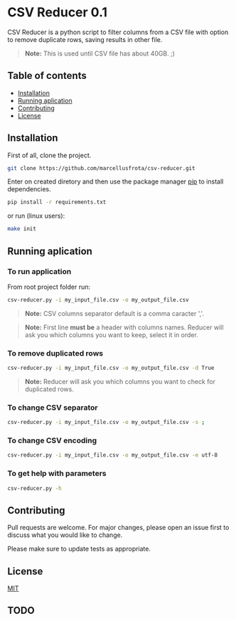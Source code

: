 # CSV Reducer 0.1

CSV Reducer is a python script to filter columns from a CSV file with option to remove duplicate rows, saving results in other file.

> **Note:** This is used until CSV file has about 40GB. ;)

## Table of contents
* [Installation](#installation)
* [Running aplication](#running-aplication)
* [Contributing](#contributing)
* [License](#license)

## Installation

First of all, clone the project.

```bash
git clone https://github.com/marcellusfrota/csv-reducer.git
```

Enter on created diretory and then use the package manager [pip](https://pip.pypa.io/en/stable/) to install dependencies.

```bash
pip install -r requirements.txt
```

or run (linux users):

```bash
make init
```

## Running aplication

### To run application

From root project folder run:

```bash
csv-reducer.py -i my_input_file.csv -o my_output_file.csv
```

> **Note:** CSV columns separator default is a comma caracter ','.

> **Note:** First line **must be** a header with columns names. Reducer will ask you which columns you want to keep, select it in order.

### To remove duplicated rows

```bash
csv-reducer.py -i my_input_file.csv -o my_output_file.csv -d True
```

> **Note:** Reducer will ask you which columns you want to check for duplicated rows.

### To change CSV separator

```bash
csv-reducer.py -i my_input_file.csv -o my_output_file.csv -s ;
```

### To change CSV encoding

```bash
csv-reducer.py -i my_input_file.csv -o my_output_file.csv -e utf-8
```

### To get help with parameters

```bash
csv-reducer.py -h
```

## Contributing
Pull requests are welcome. For major changes, please open an issue first to discuss what you would like to change.

Please make sure to update tests as appropriate.

## License
[MIT](https://choosealicense.com/licenses/mit/)

## TODO
